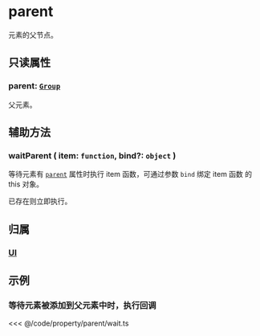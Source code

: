 # parent

元素的父节点。

## 只读属性

### parent: [`Group`](/reference/display/Group.md)

父元素。

## 辅助方法

### waitParent ( item: `function`, bind?: `object` )

等待元素有 [`parent`](/reference/UI/parent.md) 属性时执行 item 函数，可通过参数 `bind` 绑定 item 函数 的 this 对象。

已存在则立即执行。

## 归属

### [UI](/reference/display/UI.md)

## 示例

### 等待元素被添加到父元素中时，执行回调

<<< @/code/property/parent/wait.ts
